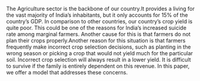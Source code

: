 The Agriculture sector is the backbone of our country.It provides a living
for the vast majority of India’s inhabitants, but it only accounts for 15%
of the country’s GDP. In comparison to other countries, our country’s crop
yield is quite poor. This could be one of the reasons for India’s increased
suicide rate among marginal farmers. Another cause for this is that farmers
do not plan their crops properly.Another reason for this situation is that
farmers frequently make incorrect crop selection decisions, such as planting
in the wrong season or picking a crop that would not yield much for the
particular soil. Incorrect crop selection will always result in a lower yield. It
is difficult to survive if the family is entirely dependent on this revenue. In
this paper, we offer a model that addresses these concerns.
